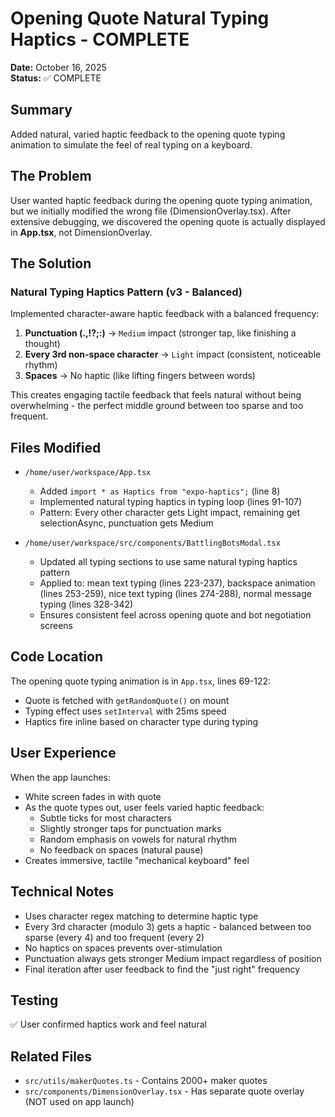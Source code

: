 # Opening Quote Natural Typing Haptics - COMPLETE

**Date:** October 16, 2025  
**Status:** ✅ COMPLETE

## Summary

Added natural, varied haptic feedback to the opening quote typing animation to simulate the feel of real typing on a keyboard.

## The Problem

User wanted haptic feedback during the opening quote typing animation, but we initially modified the wrong file (DimensionOverlay.tsx). After extensive debugging, we discovered the opening quote is actually displayed in **App.tsx**, not DimensionOverlay.

## The Solution

### Natural Typing Haptics Pattern (v3 - Balanced)

Implemented character-aware haptic feedback with a balanced frequency:

1. **Punctuation (.,!?;:)** → `Medium` impact (stronger tap, like finishing a thought)
2. **Every 3rd non-space character** → `Light` impact (consistent, noticeable rhythm)
3. **Spaces** → No haptic (like lifting fingers between words)

This creates engaging tactile feedback that feels natural without being overwhelming - the perfect middle ground between too sparse and too frequent.

## Files Modified

- `/home/user/workspace/App.tsx` 
  - Added `import * as Haptics from "expo-haptics";` (line 8)
  - Implemented natural typing haptics in typing loop (lines 91-107)
  - Pattern: Every other character gets Light impact, remaining get selectionAsync, punctuation gets Medium

- `/home/user/workspace/src/components/BattlingBotsModal.tsx`
  - Updated all typing sections to use same natural typing haptics pattern
  - Applied to: mean text typing (lines 223-237), backspace animation (lines 253-259), nice text typing (lines 274-288), normal message typing (lines 328-342)
  - Ensures consistent feel across opening quote and bot negotiation screens

## Code Location

The opening quote typing animation is in `App.tsx`, lines 69-122:
- Quote is fetched with `getRandomQuote()` on mount
- Typing effect uses `setInterval` with 25ms speed
- Haptics fire inline based on character type during typing

## User Experience

When the app launches:
- White screen fades in with quote
- As the quote types out, user feels varied haptic feedback:
  - Subtle ticks for most characters
  - Slightly stronger taps for punctuation marks
  - Random emphasis on vowels for natural rhythm
  - No feedback on spaces (natural pause)
- Creates immersive, tactile "mechanical keyboard" feel

## Technical Notes

- Uses character regex matching to determine haptic type
- Every 3rd character (modulo 3) gets a haptic - balanced between too sparse (every 4) and too frequent (every 2)
- No haptics on spaces prevents over-stimulation
- Punctuation always gets stronger Medium impact regardless of position
- Final iteration after user feedback to find the "just right" frequency

## Testing

✅ User confirmed haptics work and feel natural

## Related Files

- `src/utils/makerQuotes.ts` - Contains 2000+ maker quotes
- `src/components/DimensionOverlay.tsx` - Has separate quote overlay (NOT used on app launch)
